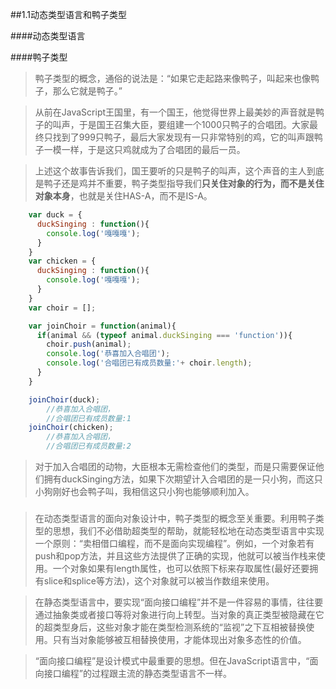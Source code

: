 ##1.1动态类型语言和鸭子类型

####动态类型语言







####鸭子类型

> 鸭子类型的概念，通俗的说法是：“如果它走起路来像鸭子，叫起来也像鸭子，那么它就是鸭子。”

>从前在JavaScript王国里，有一个国王，他觉得世界上最美妙的声音就是鸭子的叫声，于是国王召集大臣，要组建一个1000只鸭子的合唱团。大家最终只找到了999只鸭子，最后大家发现有一只非常特别的鸡，它的叫声跟鸭子一模一样，于是这只鸡就成为了合唱团的最后一员。

> 上述这个故事告诉我们，国王要听的只是鸭子的叫声，这个声音的主人到底是鸭子还是鸡并不重要，鸭子类型指导我们**只关住对象的行为，而不是关住对象本身**，也就是关住HAS-A，而不是IS-A。

```javascript
    var duck = {
      duckSinging : function(){
        console.log('嘎嘎嘎');
      }
    }
    var chicken = {
      duckSinging : function(){
        console.log('嘎嘎嘎');
      }
    }
    var choir = [];

    var joinChoir = function(animal){
      if(animal && (typeof animal.duckSinging === 'function')){
        choir.push(animal);
        console.log('恭喜加入合唱团');
        console.log('合唱团已有成员数量:'+ choir.length);
      } 
    }

    joinChoir(duck);
        //恭喜加入合唱团，
        //合唱团已有成员数量:1
    joinChoir(chicken);
        //恭喜加入合唱团，
        //合唱团已有成员数量:2
```

> 对于加入合唱团的动物，大臣根本无需检查他们的类型，而是只需要保证他们拥有duckSinging方法，如果下次期望计入合唱团的是一只小狗，而这只小狗刚好也会鸭子叫，我相信这只小狗也能够顺利加入。

###

>在动态类型语言的面向对象设计中，鸭子类型的概念至关重要。利用鸭子类型的思想，我们不必借助超类型的帮助，就能轻松地在动态类型语言中实现一个原则：“卖相借口编程，而不是面向实现编程”。例如，一个对象若有push和pop方法，并且这些方法提供了正确的实现，他就可以被当作栈来使用。一个对象如果有length属性，也可以依照下标来存取属性(最好还要拥有slice和splice等方法)，这个对象就可以被当作数组来使用。

> 在静态类型语言中，要实现“面向接口编程”并不是一件容易的事情，往往要通过抽象类或者接口等将对象进行向上转型。当对象的真正类型被隐藏在它的超类型身后，这些对象才能在类型检测系统的“监视”之下互相被替换使用。只有当对象能够被互相替换使用，才能体现出对象多态性的价值。

> “面向接口编程”是设计模式中最重要的思想。但在JavaScript语言中，“面向接口编程”的过程跟主流的静态类型语言不一样。













